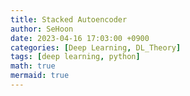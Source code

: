 ```yaml
---
title: Stacked Autoencoder
author: SeHoon
date: 2023-04-16 17:03:00 +0900
categories: [Deep Learning, DL_Theory]
tags: [deep learning, python]
math: true
mermaid: true
---
```

